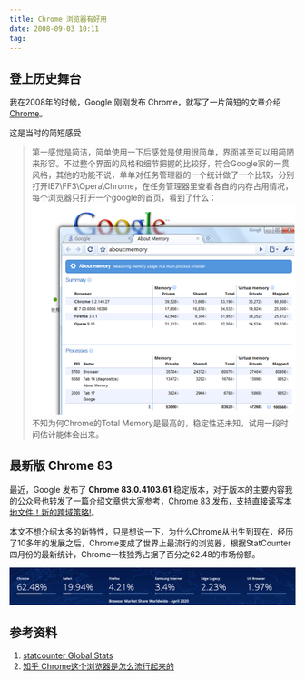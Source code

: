 ```yaml
---
title: Chrome 浏览器有好用
date: 2008-09-03 10:11
tag: 
---
```


## 登上历史舞台

我在2008年的时候，Google 刚刚发布 Chrome，就写了一片简短的文章介绍 [Chrome](https://www.cnblogs.com/cocowool/archive/2008/09/03/1282653.html)。

这是当时的简短感受

>  第一感觉是简洁，简单使用一下后感觉是使用很简单，界面甚至可以用简陋来形容。不过整个界面的风格和细节把握的比较好，符合Google家的一贯风格，其他的功能不说，单单对任务管理器的一个统计做了一个比较，分别打开IE7\FF3\Opera\Chrome，在任务管理器里查看各自的内存占用情况，每个浏览器只打开一个google的首页，看到了什么：
> ![](./20200530-chrome/090308_0210_GoogleChrom1.png)
> 不知为何Chrome的Total Memory是最高的，稳定性还未知，试用一段时间估计能体会出来。



## 最新版 Chrome 83

最近，Google 发布了 **Chrome 83.0.4103.61** 稳定版本，对于版本的主要内容我的公众号也转发了一篇介绍文章供大家参考，[Chrome 83 发布，支持直接读写本地文件！新的跨域策略!](https://mp.weixin.qq.com/s/AKLvTYUz_4HmZ_hQQgJaIA)。

本文不想介绍太多的新特性，只是想说一下，为什么Chrome从出生到现在，经历了10多年的发展之后，Chrome变成了世界上最流行的浏览器，根据StatCounter四月份的最新统计，Chrome一枝独秀占据了百分之62.48的市场份额。

![image-20200531194524767](20200530-chrome/image-20200531194524767.png)





## 参考资料

1. [statcounter Global Stats](http://gsa.statcounter.com)
2. [知乎 Chrome这个浏览器是怎么流行起来的](https://www.zhihu.com/question/369189359)








